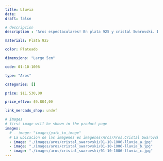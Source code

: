 ```yaml
---
title: Lluvia
date: 
draft: false

# descripcion
description : "Aros espectaculares! En plata 925 y cristal Swarovski. Detalles en microcubic. Simplemente bellísimos."

materials: Plata 925

color: Plateado

dimensions: "Largo 5cm"

code: 01-10-1006

type: "Aros"

categories: []

price: $11.530,00

price_eftvo: $9.804,00

link_mercado_shop: undef

# Images
# first image will be shown in the product page
images:
  # - image: "images/path_to_image"
  # La ubicacion de las imagenes es imagenes/Aros/Aros.Cristal Swarovski/01-10-1006-lluvia
  - image: "./images/aros/cristal_swarovski/01-10-1006-lluvia_a.jpg"
  - image: "./images/aros/cristal_swarovski/01-10-1006-lluvia_b.jpg"
  - image: "./images/aros/cristal_swarovski/01-10-1006-lluvia_c.jpg"
---
```

